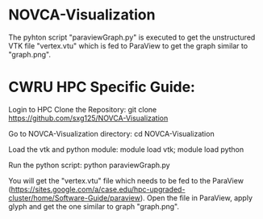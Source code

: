 # NOVCA-Visualization

The pyhton script "paraviewGraph.py" is executed to get the unstructured VTK file "vertex.vtu" which is fed to ParaView to get the graph similar to "graph.png".

# CWRU HPC Specific Guide:
Login to HPC
Clone the Repository:
git clone https://github.com/sxg125/NOVCA-Visualization

Go to NOVCA-Visualization directory:
cd NOVCA-Visualization

Load the vtk and python module:
module load vtk; module load python

Run the python script:
python paraviewGraph.py

You will get the "vertex.vtu" file which needs to be fed to the ParaView (https://sites.google.com/a/case.edu/hpc-upgraded-cluster/home/Software-Guide/paraview). Open the file in ParaView, apply glyph and get the one similar to graph "graph.png".
